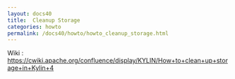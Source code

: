```yaml
---
layout: docs40
title:  Cleanup Storage
categories: howto
permalink: /docs40/howto/howto_cleanup_storage.html
---
```


Wiki : https://cwiki.apache.org/confluence/display/KYLIN/How+to+clean+up+storage+in+Kylin+4
